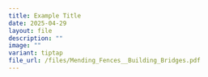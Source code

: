 ```yaml
---
title: Example Title
date: 2025-04-29
layout: file
description: ""
image: ""
variant: tiptap
file_url: /files/Mending_Fences__Building_Bridges.pdf
---
```

